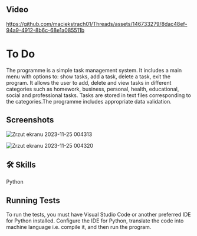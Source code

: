 
## Video

https://github.com/maciekstrach01/Threads/assets/146733279/8dac48ef-94a9-4912-8b6c-68e1a085511b

# To Do

The programme is a simple task management system. It includes a main menu with options to: show tasks, add a task, delete a task, exit the program. It allows the user to add, delete and view tasks in different categories such as homework, business, personal, health, educational, social and professional tasks. Tasks are stored in text files corresponding to the categories.The programme includes appropriate data validation.

## Screenshots



![Zrzut ekranu 2023-11-25 004313](https://github.com/maciekstrach01/Threads/assets/146733279/645d65b0-6e16-4bd2-849d-ce3990008e08)

![Zrzut ekranu 2023-11-25 004320](https://github.com/maciekstrach01/Threads/assets/146733279/d4289487-63e9-45c1-826f-5950ada0be22)
















## 🛠 Skills
Python


## Running Tests

To run the tests, you must have Visual Studio Code or another preferred IDE for Python installed. Configure the IDE for Python, translate the code into machine language i.e. compile it, and then run the program.